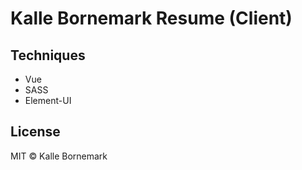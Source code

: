 # Kalle Bornemark Resume (Client)

## Techniques
* Vue
* SASS
* Element-UI

## License

MIT © Kalle Bornemark
